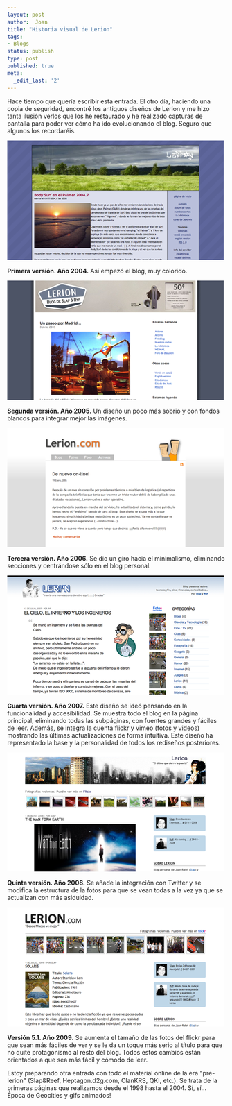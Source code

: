 ```yaml
---
layout: post
author:  Joan
title: "Historia visual de Lerion"
tags:
- Blogs
status: publish
type: post
published: true
meta:
  _edit_last: '2'
---
```

Hace tiempo que quería escribir esta entrada. El otro día, haciendo una copia de seguridad, encontré los antiguos diseños de Lerion y me hizo tanta ilusión verlos que los he restaurado y he realizado capturas de pantalla para poder ver cómo ha ido evolucionando el blog. Seguro que algunos los recordaréis.

<a href="http://www.flickr.com/photos/lerion/3712515109/sizes/o/in/set-72157621335762810/"><img src="../images_posts/Lerion_v1.png" alt=""></a>

<strong>Primera versión. Año 2004.</strong> Así empezó el blog, muy colorido.

<a href="http://www.flickr.com/photos/lerion/3712514347/sizes/l/in/set-72157621335762810/"><img src="../images_posts/Lerion_v2.png" alt=""></a>

<strong>Segunda versión. Año 2005.</strong> Un diseño un poco más sobrio y con fondos blancos para integrar mejor las imágenes.

<a href="http://www.flickr.com/photos/lerion/3712513651/sizes/l/in/set-72157621335762810/"><img src="../images_posts/Lerion_v3.png" alt=""></a>

<strong>Tercera versión. Año 2006.</strong> Se dio un giro hacia el minimalismo, eliminando secciones y centrándose sólo en el blog personal.

<a href="http://www.flickr.com/photos/lerion/3712515989/sizes/o/in/set-72157621335762810/"><img src="../images_posts/Lerion_v4.png" alt=""></a>

<strong>Cuarta versión. Año 2007.</strong> Este diseño se ideó pensando en la funcionalidad y accesibilidad. Se muestra todo el blog en la página principal, eliminando todas las subpáginas, con fuentes grandes y fáciles de leer. Además, se integra la cuenta flickr y vimeo (fotos y videos) mostrando las últimas actualizaciones de forma intuitiva. Este diseño ha representado la base y la personalidad de todos los rediseños posteriores.

<a href="http://www.flickr.com/photos/lerion/3712513255/sizes/o/in/set-72157621335762810/"><img src="../images_posts/Lerion_v5.png" alt=""></a>

<strong>Quinta versión. Año 2008.</strong> Se añade la integración con Twitter y se modifica la estructura de la fotos para que se vean todas a la vez ya que se actualizan con más asiduidad.
&nbsp;

<a href="http://www.flickr.com/photos/lerion/3712516761/sizes/o/in/set-72157621335762810/"><img src="../images_posts/Lerion_v5r1.png" alt=""></a>

<strong>Versión 5.1. Año 2009.</strong> Se aumenta el tamaño de las fotos del flickr para que sean más fáciles de ver y se le da un toque más serio al título para que no quite protagonismo al resto del blog. Todos estos cambios están orientados a que sea más fácil y cómodo de leer.

Estoy preparando otra entrada con todo el material online de la era "pre-lerion" (Slap&Reef, Heptagon.d2g.com, ClanKRS, QKI, etc.). Se trata de la primeras páginas que realizamos desde el 1998 hasta el 2004. Sí, sí... Época de Geocities y gifs animados!

